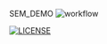 SEM_DEMO
![workflow](https://github.com/ayekhitbo4066/LAB1/actions/workflows/main.yml/badge.svg)

[![LICENSE](https://img.shields.io/github/license/ayekhitbo4066/sem.svg?style=flat-square)](https://github.com/ayekhitbo4066>/sem/blob/master/LICENSE)